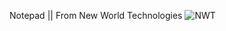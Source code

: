 Notepad || From New World Technologies
![NWT](https://github.com/Yahyobek-12/notepad/assets/143892121/5711523c-3bbb-4624-8796-3a911b080a83)
